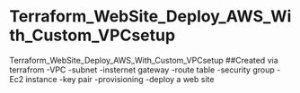 # Terraform_WebSite_Deploy_AWS_With_Custom_VPCsetup
Terraform_WebSite_Deploy_AWS_With_Custom_VPCsetup
##Created via terrafrom
-VPC
 -subnet
 -insternet gateway
 -route table
 -security group
-Ec2 instance
 -key pair
 -provisioning
  -deploy a web site
